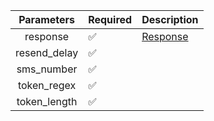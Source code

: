 |  Parameters  | Required           | Description             |
|:------------:|--------------------|-------------------------|
|   response   | :white_check_mark: | [Response](Response.md) |
| resend_delay | :white_check_mark: |                         |
|  sms_number  | :white_check_mark: |                         |
| token_regex  | :white_check_mark: |                         |
| token_length | :white_check_mark: |                         |